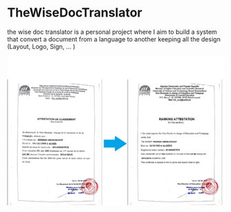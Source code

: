 # TheWiseDocTranslator
the wise doc translator is a personal project where I aim to build a system that convert a document from a language to another keeping all the design (Layout, Logo, Sign,  ... )

![alt text](/DocTranslatorExample.png)

